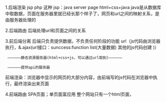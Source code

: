 1.后端渲染 
jsp php 这种
jsp：java server page
html+css+java java是从数据库中取数据，页面在服务器里就已经长那个样子了，网页和url之间的映射关系，是由服务器处理的


2.后端路由
后端处理url和页面之间的关系

3.前后端分离
后端只负责提供数据，不负责任何阶段的功能
url（js代码由浏览器执行，&.ajax(url接口：sunccess:function
      list(大量数据)
      其他的js代码创建 )）                                  
      
      
     ——————静态资源服务器(html+css+js，可以通过url取到)——————

     ——————提供api的服务器


前端渲染：浏览器中显示的网页的大部分内容，由前端写的js代码在浏览器中执行，最终渲染出来页面

4.前端路由
SPA页面；单页面富应用
整个网站只有一个html页面，



